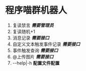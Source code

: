 # 程序喵群机器人
1. 复读禁言 ***需要管理员***
1. 复读随机+1
1. 消息记录 ***需要接口***
1. 自定义文本触发事件记录 ***需要接口***
1. 事件触发查询 ***需要接口***
1. @上传图片 ***需要接口***
1. --help|-h **配置文件配置**
